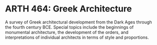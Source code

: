 # ARTH 464: Greek Architecture

A survey of Greek architectural development from the Dark Ages through the fourth century BCE. Special topics include the beginnings of monumental architecture, the development of the orders, and interpretations of individual architects in terms of style and proportions.